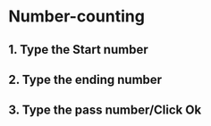 # Number-counting

## 1. Type the Start number
## 2. Type the ending number
## 3. Type the pass number/Click Ok
